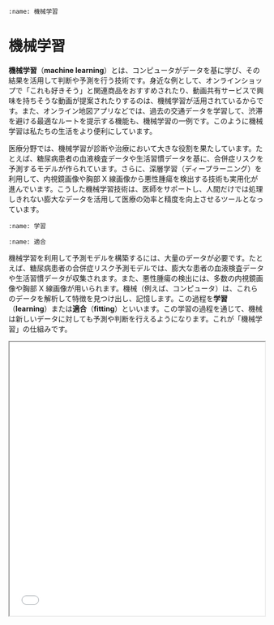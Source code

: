 ```{index} き 機械学習
:name: 機械学習
```

# 機械学習

**機械学習**（**machine learning**）とは、コンピュータがデータを基に学び、その結果を活用して判断や予測を行う技術です。身近な例として、オンラインショップで「これも好きそう」と関連商品をおすすめされたり、動画共有サービスで興味を持ちそうな動画が提案されたりするのは、機械学習が活用されているからです。また、オンライン地図アプリなどでは、過去の交通データを学習して、渋滞を避ける最適なルートを提示する機能も、機械学習の一例です。このように機械学習は私たちの生活をより便利にしています。

医療分野では、機械学習が診断や治療において大きな役割を果たしています。たとえば、糖尿病患者の血液検査データや生活習慣データを基に、合併症リスクを予測するモデルが作られています。さらに、深層学習（ディープラーニング）を利用して、内視鏡画像や胸部 X 線画像から悪性腫瘍を検出する技術も実用化が進んでいます。こうした機械学習技術は、医師をサポートし、人間だけでは処理しきれない膨大なデータを活用して医療の効率と精度を向上させるツールとなっています。

```{index} が 学習
:name: 学習
```

```{index} て 適合
:name: 適合
```

機械学習を利用して予測モデルを構築するには、大量のデータが必要です。たとえば、糖尿病患者の合併症リスク予測モデルでは、膨大な患者の血液検査データや生活習慣データが収集されます。また、悪性腫瘍の検出には、多数の内視鏡画像や胸部 X 線画像が用いられます。機械（例えば、コンピュータ）は、これらのデータを解析して特徴を見つけ出し、記憶します。この過程を**学習**（**learning**）または**適合**（**fitting**）といいます。この学習の過程を通じて、機械は新しいデータに対しても予測や判断を行えるようになります。これが「機械学習」の仕組みです。


<iframe src="../_static/ST01-ML.pdf" width="100%" height="540"></iframe>

